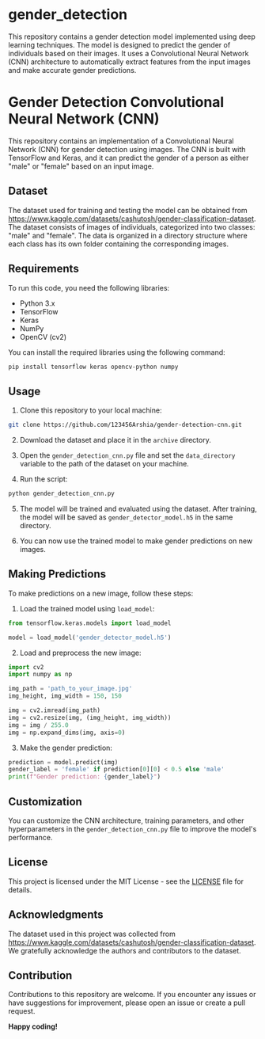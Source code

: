 # gender_detection
This repository contains a gender detection model implemented using deep learning techniques. The model is designed to predict the gender of individuals based on their images. It uses a Convolutional Neural Network (CNN) architecture to automatically extract features from the input images and make accurate gender predictions.





# Gender Detection Convolutional Neural Network (CNN)

This repository contains an implementation of a Convolutional Neural Network (CNN) for gender detection using images. The CNN is built with TensorFlow and Keras, and it can predict the gender of a person as either "male" or "female" based on an input image.

## Dataset

The dataset used for training and testing the model can be obtained from https://www.kaggle.com/datasets/cashutosh/gender-classification-dataset. The dataset consists of images of individuals, categorized into two classes: "male" and "female". The data is organized in a directory structure where each class has its own folder containing the corresponding images.

## Requirements

To run this code, you need the following libraries:

- Python 3.x
- TensorFlow
- Keras
- NumPy
- OpenCV (cv2)

You can install the required libraries using the following command:

```bash
pip install tensorflow keras opencv-python numpy
```

## Usage

1. Clone this repository to your local machine:

```bash
git clone https://github.com/123456Arshia/gender-detection-cnn.git
```

2. Download the dataset and place it in the `archive` directory.

3. Open the `gender_detection_cnn.py` file and set the `data_directory` variable to the path of the dataset on your machine.

4. Run the script:

```bash
python gender_detection_cnn.py
```

5. The model will be trained and evaluated using the dataset. After training, the model will be saved as `gender_detector_model.h5` in the same directory.

6. You can now use the trained model to make gender predictions on new images.

## Making Predictions

To make predictions on a new image, follow these steps:

1. Load the trained model using `load_model`:

```python
from tensorflow.keras.models import load_model

model = load_model('gender_detector_model.h5')
```

2. Load and preprocess the new image:

```python
import cv2
import numpy as np

img_path = 'path_to_your_image.jpg'
img_height, img_width = 150, 150

img = cv2.imread(img_path)
img = cv2.resize(img, (img_height, img_width))
img = img / 255.0
img = np.expand_dims(img, axis=0)
```

3. Make the gender prediction:

```python
prediction = model.predict(img)
gender_label = 'female' if prediction[0][0] < 0.5 else 'male'
print(f"Gender prediction: {gender_label}")
```

## Customization

You can customize the CNN architecture, training parameters, and other hyperparameters in the `gender_detection_cnn.py` file to improve the model's performance.

## License

This project is licensed under the MIT License - see the [LICENSE](LICENSE) file for details.

## Acknowledgments

The dataset used in this project was collected from https://www.kaggle.com/datasets/cashutosh/gender-classification-dataset. We gratefully acknowledge the authors and contributors to the dataset.

## Contribution

Contributions to this repository are welcome. If you encounter any issues or have suggestions for improvement, please open an issue or create a pull request.

**Happy coding!**
